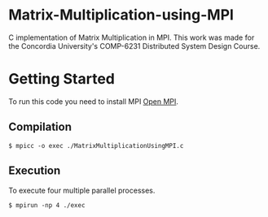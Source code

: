 # Matrix-Multiplication-using-MPI
C implementation of Matrix Multiplication in MPI. This work was made for the Concordia University's COMP-6231 Distributed System Design Course.

# Getting Started
To run this code you need to install MPI [Open MPI](https://www.open-mpi.org/).

## Compilation
    $ mpicc -o exec ./MatrixMultiplicationUsingMPI.c 
    
## Execution
To execute four multiple parallel processes.

    $ mpirun -np 4 ./exec
  
